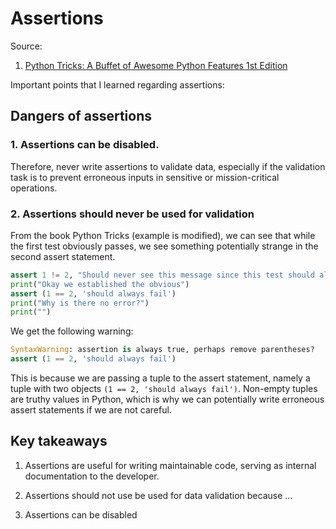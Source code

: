 # Assertions

Source: 
1. [Python Tricks: A Buffet of Awesome Python Features 1st Edition](https://amzn.to/3g1eH4I)

Important points that I learned regarding assertions: 

## Dangers of assertions

### 1. Assertions can be disabled.

Therefore, never write assertions to validate data, especially if the validation task
is to prevent erroneous inputs in sensitive or mission-critical operations.

### 2. Assertions should never be used for validation

From the book Python Tricks (example is modified), we can see that while the first test obviously passes,
we see something potentially strange in the second assert statement.

```python
assert 1 != 2, "Should never see this message since this test should always pass. "
print("Okay we established the obvious")
assert (1 == 2, 'should always fail')
print("Why is there no error?")
print("")
```

We get the following warning:

```python
SyntaxWarning: assertion is always true, perhaps remove parentheses?
assert (1 == 2, 'should always fail')
```

This is because we are passing a tuple to the assert statement, namely a tuple with two objects
`(1 == 2, 'should always fail')`. Non-empty tuples are truthy values in Python, which is why
we can potentially write erroneous assert statements if we are not careful.


## Key takeaways

1. Assertions are useful for writing maintainable code, serving as 
internal documentation to the developer.
   
2. Assertions should not use be used for data validation because ...

3. Assertions can be disabled
